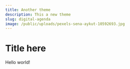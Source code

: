 ```yaml
---
title: Another theme
description: This a new theme
slug: digital-agenda
image: /public/uploads/pexels-sena-aykut-10592693.jpg
---
```

# Title here

Hello world!